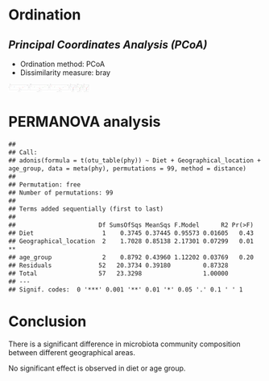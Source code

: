
# Ordination



## *Principal Coordinates Analysis (PCoA)*

* Ordination method: PCoA
* Dissimilarity measure: bray

<img src="figure_joint/pcoa-1.png" title="plot of chunk pcoa" alt="plot of chunk pcoa" width="40" /><img src="figure_joint/pcoa-2.png" title="plot of chunk pcoa" alt="plot of chunk pcoa" width="40" /><img src="figure_joint/pcoa-3.png" title="plot of chunk pcoa" alt="plot of chunk pcoa" width="40" /><img src="figure_joint/pcoa-4.png" title="plot of chunk pcoa" alt="plot of chunk pcoa" width="40" />

# PERMANOVA analysis


```
## 
## Call:
## adonis(formula = t(otu_table(phy)) ~ Diet + Geographical_location +      age_group, data = meta(phy), permutations = 99, method = distance) 
## 
## Permutation: free
## Number of permutations: 99
## 
## Terms added sequentially (first to last)
## 
##                       Df SumsOfSqs MeanSqs F.Model      R2 Pr(>F)   
## Diet                   1    0.3745 0.37445 0.95573 0.01605   0.43   
## Geographical_location  2    1.7028 0.85138 2.17301 0.07299   0.01 **
## age_group              2    0.8792 0.43960 1.12202 0.03769   0.20   
## Residuals             52   20.3734 0.39180         0.87328          
## Total                 57   23.3298                 1.00000          
## ---
## Signif. codes:  0 '***' 0.001 '**' 0.01 '*' 0.05 '.' 0.1 ' ' 1
```

# Conclusion

There is a significant difference in microbiota community composition between different geographical areas.

No significant effect is observed in diet or age group.

